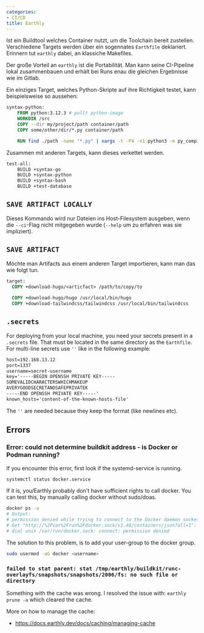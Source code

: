 ```yaml
---
categories:
- CI/CD
title: Earthly
---
```


Ist ein Buildtool welches Container nutzt, um die Toolchain bereit
zustellen. Verschiedene Targets werden über ein sogennates `Earthfile`
deklariert. Erinnern tut `earthly` dabei, an klassiche Makefiles.

Der große Vorteil an `earthly` ist die Portabilität. Man kann seine
CI-Pipeline lokal zusammenbauen und erhält bei Runs enau die gleichen
Ergebnisse wie im Gitlab.

Ein einziges Target, welches Python-Skripte auf ihre Richtigkeit testet,
kann beispielsweise so aussehen:

``` Dockerfile
syntax-python:
    FROM python:3.12.3 # pullt python-image
    WORKDIR /src
    COPY --dir my/project/path container/path
    COPY some/other/dir/*.py container/path

    RUN find ./path -name "*.py" | xargs -t -P4 -n1 python3 -m py_compile
```

Zusammen mit anderen Targets, kann dieses verkettet werden.

``` Dockerfile
test-all:
    BUILD +syntax-go
    BUILD +syntax-python
    BUILD +syntax-bash
    BUILD +test-database
```

## `SAVE ARTIFACT LOCALLY`

Dieses Kommando wird nur Dateien ins Host-Filesystem ausgeben, wenn die
`--ci`-Flag nicht mitgegeben wurde (`--help` um zu erfahren was sie
impliziert).

## `SAVE ARTIFACT`

Möchte man Artifacts aus einem anderen Target importieren, kann man das wie folgt tun.
```Dockerfile
target:
  COPY +download-hugo/<articfact> /path/to/copy/to
  
  COPY +download-hugo/hugo /usr/local/bin/hugo
  COPY +download-tailwindcss/tailwindcss /usr/local/bin/tailwindcss
```
  
## `.secrets`
For deploying from your local machine, you need your secrets present in a `.secrets` file. That must be located in the same directory as the `Earthfile`.
For multi-line secrets use `''` like in the following example:
```txt
host=192.168.13.12
port=1337
username=secret-username
key='-----BEGIN OPENSSH PRIVATE KEY-----
SOMEVALIDCHARACTERSWHICHMAKEUP
AVERYGOODSECRETANDSAFEPRIVATEK
-----END OPENSSH PRIVATE KEY-----'
known_hosts='content-of-the-known-hosts-file'
```
The `''` are needed because they keep the format (like newlines etc).

## Errors
### Error: could not determine buildkit address - is Docker or Podman running?
If you encounter this error, first look if the systemd-service is running.
```bash
systemctl status docker.service
```
If it is, you/Earthly probably don't have sufficient rights to call docker. You can test this, by manually calling docker without sudo/doas.

```bash
docker ps -a
# Output:
# permission denied while trying to connect to the Docker daemon socket at unix:///var/run/docker.sock:
# Get "http://%2Fvar%2Frun%2Fdocker.sock/v1.46/containers/json?all=1": 
# dial unix /var/run/docker.sock: connect: permission denied
```
The solution to this problem, is to add your user-group to the docker group.
```bash
sudo usermod -aG docker <username>
```

### `failed to stat parent: stat /tmp/earthly/buildkit/runc-overlayfs/snapshots/snapshots/2006/fs: no such file or directory`

Something with the cache was wrong. I resolved the issue with: `earthly prune -a` which cleared the cache.

More on how to manage the cache:

- https://docs.earthly.dev/docs/caching/managing-cache

